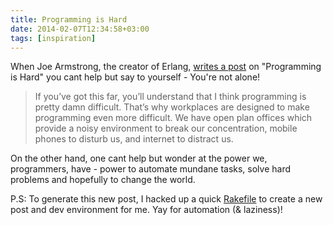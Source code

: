 ```yaml
---
title: Programming is Hard
date: 2014-02-07T12:34:58+03:00
tags: [inspiration]
---
```


When Joe Armstrong, the creator of Erlang, [writes a post](http://joearms.github.io/2014/02/07/why-programming-is-difficult.html) on "Programming is Hard" you cant help but say to yourself - You're not alone!

> If you’ve got this far, you’ll understand that I think programming is pretty damn difficult. That’s why workplaces are designed to make programming even more difficult. We have open plan offices which provide a noisy environment to break our concentration, mobile phones to disturb us, and internet to distract us.

On the other hand, one cant help but wonder at the power we, programmers, have - power to automate mundane tasks, solve hard problems and hopefully to change the world. 

P.S: To generate this new post, I hacked up a quick [Rakefile](https://github.com/prakhar1989/prakhar1989.github.com/blob/master/Rakefile) to create a new post and dev environment for me. Yay for automation (& laziness)!
